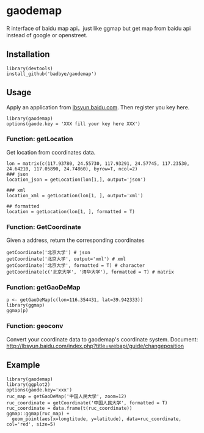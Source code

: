 gaodemap
========

R interface of baidu map api，just like ggmap but get map from baidu api instead of google or openstreet.

## Installation
```
library(devtools)
install_github('badbye/gaodemap')
```

## Usage

Apply an application from [lbsyun.baidu.com](http://lbsyun.baidu.com/apiconsole/key). Then register you key here.
```
library(gaodemap)
options(gaode.key = 'XXX fill your key here XXX')
```


### Function: getLocation
Get location from coordinates data.
```
lon = matrix(c(117.93780, 24.55730, 117.93291, 24.57745, 117.23530, 24.64210, 117.05890, 24.74860), byrow=T, ncol=2)
### json 
location_json = getLocation(lon[1,], output='json')

### xml
location_xml = getLocation(lon[1, ], output='xml')

## formatted
location = getLocation(lon[1, ], formatted = T) 
```

### Function: GetCoordinate
Given a address, return the corresponding coordinates
```
getCoordinate('北京大学') # json
getCoordinate('北京大学', output='xml') # xml
getCoordinate('北京大学', formatted = T) # character
getCoordinate(c('北京大学', '清华大学'), formatted = T) # matrix
```


### Function: getGaoDeMap

```
p <- getGaoDeMap(c(lon=116.354431, lat=39.942333))
library(ggmap)
ggmap(p)
```

### Function: geoconv

Convert your coordinate data to gaodemap's coordinate system. Document: http://lbsyun.baidu.com/index.php?title=webapi/guide/changeposition

## Example

```
library(gaodemap)
library(ggplot2)
options(gaode.key='xxx')
ruc_map = getGaoDeMap('中国人民大学', zoom=12)
ruc_coordinate = getCoordinate('中国人民大学', formatted = T)
ruc_coordinate = data.frame(t(ruc_coordinate))
ggmap::ggmap(ruc_map) +
  geom_point(aes(x=longtitude, y=latitude), data=ruc_coordinate, col='red', size=5)
```